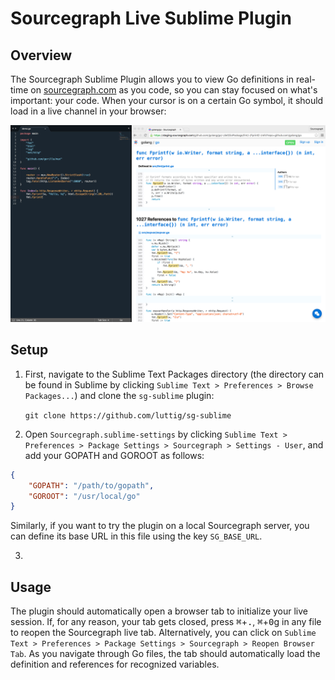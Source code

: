 # Sourcegraph Live Sublime Plugin

## Overview

The Sourcegraph Sublime Plugin allows you to view Go definitions in real-time on [sourcegraph.com](http://www.sourcegraph.com) as you code, so you can stay focused on what's important: your code. When your cursor is on a certain Go symbol, it should load in a live channel in your browser:

![Sourcegraph Live Sublime Plugin](images/setup.png)

## Setup

 1. First, navigate to the Sublime Text Packages directory (the directory can be found in Sublime by clicking `Sublime Text > Preferences > Browse Packages...`) and clone the `sg-sublime` plugin:

 	`git clone https://github.com/luttig/sg-sublime`

 2. Open `Sourcegraph.sublime-settings` by clicking `Sublime Text > Preferences > Package Settings > Sourcegraph > Settings - User`, and add your GOPATH and GOROOT as follows:

```json
{
	"GOPATH": "/path/to/gopath",
	"GOROOT": "/usr/local/go"
}
```

Similarly, if you want to try the plugin on a local Sourcegraph server, you can define its base URL in this file using the key `SG_BASE_URL`.

 3. 

 ## Usage

The plugin should automatically open a browser tab to initialize your live session. If, for any reason, your tab gets closed, press <kbd>&#8984;</kbd>+<kbd>.</kbd>, <kbd>&#8984;</kbd>+<kbd>0</kbd>g in any file to reopen the Sourcegraph live tab. Alternatively, you can click on `Sublime Text > Preferences > Package Settings > Sourcegraph > Reopen Browser Tab`. As you navigate through Go files, the tab should automatically load the definition and references for recognized variables.